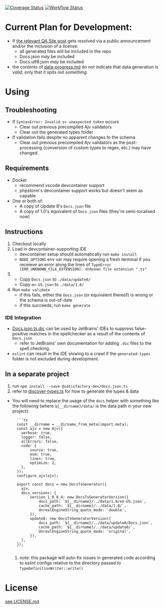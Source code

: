 [![Coverage Status](https://coveralls.io/repos/github/satisfactory-dev/Docs.json.ts/badge.svg?branch=main)](https://coveralls.io/github/satisfactory-dev/Docs.json.ts?branch=main)
[![Workflow Status](https://github.com/satisfactory-dev/Docs.json.ts/actions/workflows/node.js.yml/badge.svg?branch=main)](https://github.com/satisfactory-dev/Docs.json.ts/actions/workflows/node.js.yml?query=branch%3Amain)

# Current Plan for Development:

-   If [the relevant QA Site post](https://questions.satisfactorygame.com/post/65e5367dcd33105bd53f931f) gets resolved via a public announcement and/or the inclusion of a license:
    -   all generated files will be included in the repo
    -   Docs.json _may_ be included
    -   Docs.utf8.json _may_ be included
-   the contents of [data-progress.md](data-progress.md) do not indicate that data generation is _valid_, only that it spits out _something_.

# Using

## Troubleshooting

-   If `SyntaxError: Invalid or unexpected token` occurs
    -   Clear out previous precompiled Ajv validators
    -   Clear out the generated types folder
-   If validation fails despite no apparent changes to the schema
    -   Clear out previous precompiled Ajv validators as the post-processing
        (conversion of custom types to regex, etc.) may have changed.

## Requirements

-   Docker
    -   recommend vscode devcontainer support
    -   phpstorm's devcontainer support works but doesn't seem as capable
-   One or both of:
    -   A copy of Update 8's `Docs.json` file
    -   A copy of 1.0's equivalent of `Docs.json` files (they're semi-localised now)

## Instructions

1. Checkout locally
1. Load in devcontainer-supporting IDE
    - devcontainer setup should automatically run `make install`
    - `NODE_OPTIONS` env var may require opening a fresh terminal if you
      receieve an error along the lines of
      `TypeError [ERR_UNKNOWN_FILE_EXTENSION]: Unknown file extension ".ts"`
1.  - Copy `Docs.json` to `./data/update8/`
    - Copy `en-US.json` to `./data/1.0/`
1. Run `make validate`
    - if this fails, either the `Docs.json` (or equivalent thereof) is wrong or the schema is out-of-date
    - if this succeeds, run `make generate`

### IDE Integration

-   [Docs.json.ts.dic](Docs.json.ts.dic) can be used by JetBrains' IDEs to suppress false-positive matches in the spellchecker as a result of the contents of `Docs.json`
    -   refer to JetBrains' own documentation for adding `.dic` files to the spell checking.
-   `eslint` can result in the IDE slowing to a crawl if the `generated-types` folder is not excluded during development.

## In a separate project

1. run `npm install --save @satisfactory-dev/docs.json.ts`
1. refer to [discover-types.ts](discover-types.ts) for how to generate the
   types & data

-   You will need to replace the usage of the `docs` helper with
    something like the following (where `${__dirname}/data/` is the data
    path in your new project):

          ```ts
          const __dirname = __dirname_from_meta(import.meta);
          const ajv = new Ajv({
          	verbose: true,
          	logger: false,
          	allErrors: false,
          	code: {
          		source: true,
          		esm: true,
          		lines: true,
          		optimize: 2,
          	},
          });
          configure_ajv(ajv);

          export const docs = new DocsTsGenerator({
          	ajv,
          	docs_versions: {
				version_1_0_0_4: new DocsTsGeneratorVersion({
          			docs_path: `${__dirname}/../data/1.0/en-US.json`,
          			cache_path: `${__dirname}/../data/1.0/`,
          			UnrealEngineString_quote_mode: 'double',
          		}),
          		update8: new DocsTsGeneratorVersion({
          			docs_path: `${__dirname}/../data/update8/Docs.json`,
          			cache_path: `${__dirname}/../data/update8/`,
          			UnrealEngineString_quote_mode: 'original',
          		}),
          	},
          });
          ```

    1. note: this package will auto-fix issues in generated code according to eslint configs relative to the directory passed to `TypeDefinitionWriter::write()`

# License

[see LICENSE.md](LICENSE.md)
